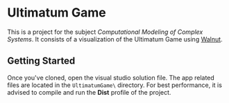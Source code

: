 # Ultimatum Game

This is a project for the subject *Computational Modeling of Complex Systems*. 
It consists of a visualization of the Ultimatum Game using [Walnut](https://github.com/TheCherno/Walnut).


## Getting Started
Once you've cloned, open the visual studio solution file. The app related files are located in the `UltimatumGame\` directory.
For best performance, it is advised to compile and run the **Dist** profile of the project.
